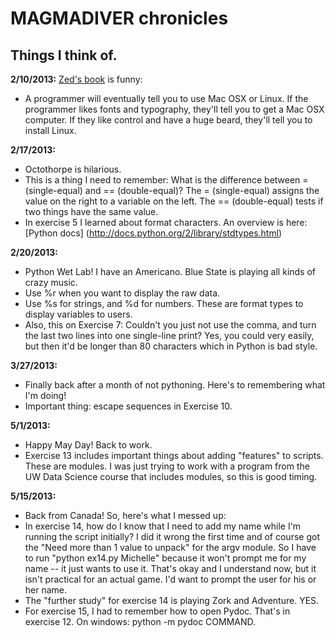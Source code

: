 MAGMADIVER chronicles
=====================
Things I think of.
---------------------

**2/10/2013:**
[Zed's book](http://learnpythonthehardway.org/book/ex0.html) is funny:
* A programmer will eventually tell you to use Mac OSX or Linux. If the programmer likes fonts and typography, they'll tell you to get a Mac OSX computer. If they like control and have a huge beard, they'll tell you to install Linux.

**2/17/2013:**
* Octothorpe is hilarious. 
* This is a thing I need to remember: What is the difference between = (single-equal) and == (double-equal)? The = (single-equal) assigns the value on the right to a variable on the left. The == (double-equal) tests if two things have the same value.
* In exercise 5 I learned about format characters. An overview is here: [Python docs] (http://docs.python.org/2/library/stdtypes.html)  

**2/20/2013:**
* Python Wet Lab! I have an Americano. Blue State is playing all kinds of crazy music. 
* Use %r when you want to display the raw data. 
* Use %s for strings, and %d for numbers. These are format types to display variables to users.
* Also, this on Exercise 7: Couldn't you just not use the comma, and turn the last two lines into one single-line print? Yes, you could very easily, but then it'd be longer than 80 characters which in Python is bad style.

**3/27/2013:**
* Finally back after a month of not pythoning. Here's to remembering what I'm doing!
* Important thing: escape sequences in Exercise 10. 

**5/1/2013:**
* Happy May Day! Back to work.
* Exercise 13 includes important things about adding "features" to scripts. These are modules. I was just trying to work with a program from the UW Data Science course that includes modules, so this is good timing.

**5/15/2013:**
* Back from Canada! So, here's what I messed up:
* In exercise 14, how do I know that I need to add my name while I'm running the script initially? I did it wrong the first time and of course got the "Need more than 1 value to unpack" for the argv module. So I have to run "python ex14.py Michelle" because it won't prompt me for my name -- it just wants to use it. That's okay and I understand now, but it isn't practical for an actual game. I'd want to prompt the user for his or her name.
* The "further study" for exercise 14 is playing Zork and Adventure. YES.
* For exercise 15, I had to remember how to open Pydoc. That's in exercise 12. On windows: python -m pydoc COMMAND.

